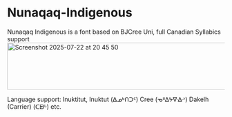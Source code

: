 # Nunaqaq-Indigenous
Nunaqaq Indigenous is a font based on BJCree Uni, full Canadian Syllabics support
<img width="508" height="109" alt="Screenshot 2025-07-22 at 20 45 50" src="https://github.com/user-attachments/assets/a5dd3201-2d83-411c-8b95-3aaabb9aec56" />

Language support:
Inuktitut, Inuktut (ᐃᓄᒃᑎᑐᑦ)
Cree (ᓀᐦᐃᔭᐍᐏᐣ)
Dakelh (Carrier) (ᑕᗸᒡ)
etc.
